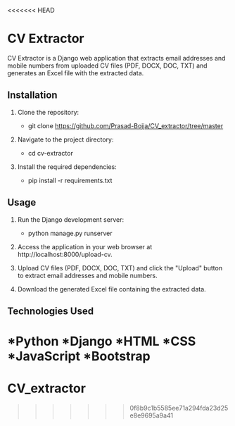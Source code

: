 <<<<<<< HEAD
# CV Extractor

CV Extractor is a Django web application that extracts email addresses and mobile numbers from uploaded CV files (PDF, DOCX, DOC, TXT) and generates an Excel file with the extracted data.

## Installation

1. Clone the repository:
   * git clone https://github.com/Prasad-Bojja/CV_extractor/tree/master
     
2. Navigate to the project directory:
   * cd cv-extractor
     
3. Install the required dependencies:
   * pip install -r requirements.txt
    
## Usage

1. Run the Django development server:
   * python manage.py runserver

2. Access the application in your web browser at http://localhost:8000/upload-cv.
   
3. Upload CV files (PDF, DOCX, DOC, TXT) and click the "Upload" button to extract email addresses and mobile numbers.
   
4. Download the generated Excel file containing the extracted data.

## Technologies Used

*Python
*Django
*HTML
*CSS
*JavaScript
*Bootstrap
=======
# CV_extractor
>>>>>>> 0f8b9c1b5585ee71a294fda23d25e8e9695a9a41
